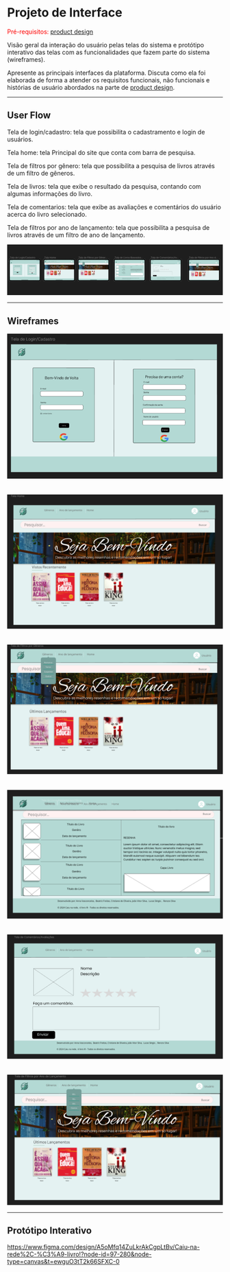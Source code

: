 # Projeto de Interface

<span style="color:red">Pré-requisitos: <a href="03-Product-design.md"> product design</a></span>

Visão geral da interação do usuário pelas telas do sistema e protótipo interativo das telas com as funcionalidades que fazem parte do sistema (wireframes).

Apresente as principais interfaces da plataforma. Discuta como ela foi elaborada de forma a atender os requisitos funcionais, não funcionais e histórias de usuário abordados na parte de <a href="03-Product-design.md"> product design</a></span>.

---

## User Flow

Tela de login/cadastro:  tela que possibilita o cadastramento e login de usuários. 

Tela home: tela Principal do site que conta com barra de pesquisa. 

Tela de filtros por gênero:  tela que possibilita a pesquisa de livros através de um filtro de gêneros.  

Tela de livros: tela que exibe o resultado da pesquisa, contando com algumas informações do livro. 

Tela de comentarios: tela que exibe as avaliações e comentários do usuário acerca do livro selecionado. 

Tela de filtros por ano de lançamento: tela que possibilita a pesquisa de livros através de um filtro de ano de lançamento. 

![Exemplo de fluxo de telas](images/userflow.png)

---

## Wireframes

![Exemplo de wireframe](images/cadastro.png)
<br>
<br>
<br>
![Exemplo de wireframe](images/home.png)
<br>
<br>
<br>
![Exemplo de wireframe](images/filtro-generos.png)
<br>
<br>
<br>
![Exemplo de wireframe](images/livros-baseado-filtro.png)
<br>
<br>
<br>
![Exemplo de wireframe](images/comentarios.png)
<br>
<br>
<br>
![Exemplo de wireframe](images/filtros-ano-de-lancamento.png)

---

## Protótipo Interativo

https://www.figma.com/design/A5oMfq14ZuLkrAkCgpLtBv/Caiu-na-rede%2C-%C3%A9-livro!?node-id=97-280&node-type=canvas&t=ewguO3tT2k66SFXC-0
